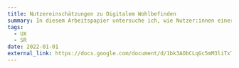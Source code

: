 ```yaml
---
title: Nutzereinschätzungen zu Digitalem Wohlbefinden
summary: In diesem Arbeitspapier untersuche ich, wie Nutzer:innen einer Plattform die Einführung eines Feature bewerten, das das digitale Wohlbefinden steigern soll. Mit Klick auf das Bild kommt man zum (englischsprachigen) Papier.
tags:
  - UX
  - SR
date: 2022-01-01
external_link: https://docs.google.com/document/d/1bk3AObCLqGc5mM3liTxTNh1BA1Vh777b-S-69ly6Lhg/edit?usp=sharing
---
```

